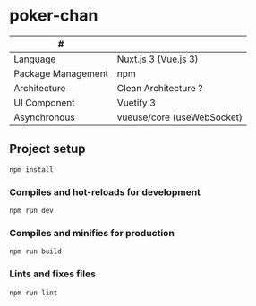 # poker-chan

| # | |
| ---- | ---- |
| Language| Nuxt.js 3 (Vue.js 3) |
| Package Management | npm |
| Architecture | Clean Architecture ? |
| UI Component | Vuetify 3 |
| Asynchronous | vueuse/core (useWebSocket) |

## Project setup
```
npm install
```

### Compiles and hot-reloads for development
```
npm run dev
```

### Compiles and minifies for production
```
npm run build
```

### Lints and fixes files
```
npm run lint
```
</details>
